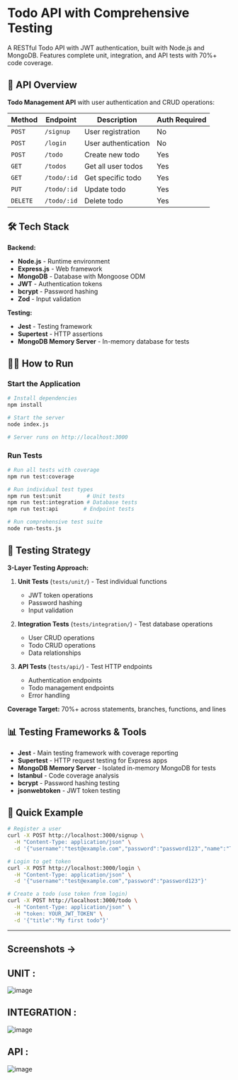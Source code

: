 # Todo API with Comprehensive Testing

A RESTful Todo API with JWT authentication, built with Node.js and MongoDB. Features complete unit, integration, and API tests with 70%+ code coverage.

## 🚀 API Overview

**Todo Management API** with user authentication and CRUD operations:

| Method | Endpoint | Description | Auth Required |
|--------|----------|-------------|---------------|
| `POST` | `/signup` | User registration | No |
| `POST` | `/login` | User authentication | No |
| `POST` | `/todo` | Create new todo | Yes |
| `GET` | `/todos` | Get all user todos | Yes |
| `GET` | `/todo/:id` | Get specific todo | Yes |
| `PUT` | `/todo/:id` | Update todo | Yes |
| `DELETE` | `/todo/:id` | Delete todo | Yes |

## 🛠 Tech Stack

**Backend:**
- **Node.js** - Runtime environment
- **Express.js** - Web framework
- **MongoDB** - Database with Mongoose ODM
- **JWT** - Authentication tokens
- **bcrypt** - Password hashing
- **Zod** - Input validation

**Testing:**
- **Jest** - Testing framework
- **Supertest** - HTTP assertions
- **MongoDB Memory Server** - In-memory database for tests

## 🏃‍♂️ How to Run

### Start the Application
```bash
# Install dependencies
npm install

# Start the server
node index.js

# Server runs on http://localhost:3000
```

### Run Tests
```bash
# Run all tests with coverage
npm run test:coverage

# Run individual test types
npm run test:unit        # Unit tests
npm run test:integration # Database tests  
npm run test:api        # Endpoint tests

# Run comprehensive test suite
node run-tests.js
```

## 🧪 Testing Strategy

**3-Layer Testing Approach:**

1. **Unit Tests** (`tests/unit/`) - Test individual functions
   - JWT token operations
   - Password hashing
   - Input validation

2. **Integration Tests** (`tests/integration/`) - Test database operations
   - User CRUD operations
   - Todo CRUD operations
   - Data relationships

3. **API Tests** (`tests/api/`) - Test HTTP endpoints
   - Authentication endpoints
   - Todo management endpoints
   - Error handling

**Coverage Target:** 70%+ across statements, branches, functions, and lines

## 📊 Testing Frameworks & Tools

- **Jest** - Main testing framework with coverage reporting
- **Supertest** - HTTP request testing for Express apps
- **MongoDB Memory Server** - Isolated in-memory MongoDB for tests
- **Istanbul** - Code coverage analysis
- **bcrypt** - Password hashing testing
- **jsonwebtoken** - JWT token testing

## 🔧 Quick Example

```bash
# Register a user
curl -X POST http://localhost:3000/signup \
  -H "Content-Type: application/json" \
  -d '{"username":"test@example.com","password":"password123","name":"Test User"}'

# Login to get token
curl -X POST http://localhost:3000/login \
  -H "Content-Type: application/json" \
  -d '{"username":"test@example.com","password":"password123"}'

# Create a todo (use token from login)
curl -X POST http://localhost:3000/todo \
  -H "Content-Type: application/json" \
  -H "token: YOUR_JWT_TOKEN" \
  -d '{"title":"My first todo"}'
```
---
## Screenshots ->
## UNIT : 
![image](https://github.com/user-attachments/assets/7bbfef79-85ea-4548-b794-eee9506ee3fa)


## INTEGRATION : 
![image](https://github.com/user-attachments/assets/9fe0cef0-1f95-4eaa-8330-6845517c9ff5)

## API :
![image](https://github.com/user-attachments/assets/4cbebf07-f931-4988-a12d-fdb71341558e)






